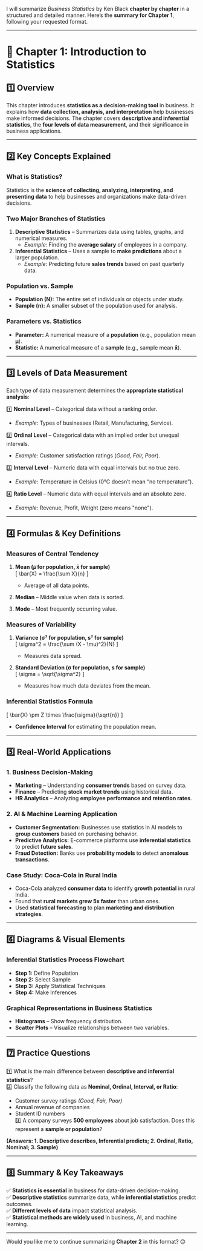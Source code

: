 I will summarize *Business Statistics* by Ken Black **chapter by chapter** in a structured and detailed manner. Here’s the **summary for Chapter 1**, following your requested format.

---

# 📖 **Chapter 1: Introduction to Statistics**  

## **1️⃣ Overview**  
This chapter introduces **statistics as a decision-making tool** in business. It explains how **data collection, analysis, and interpretation** help businesses make informed decisions. The chapter covers **descriptive and inferential statistics**, the **four levels of data measurement**, and their significance in business applications.  

---

## **2️⃣ Key Concepts Explained**  

### **What is Statistics?**  
Statistics is the **science of collecting, analyzing, interpreting, and presenting data** to help businesses and organizations make data-driven decisions.  

### **Two Major Branches of Statistics**  
1. **Descriptive Statistics** – Summarizes data using tables, graphs, and numerical measures.  
   - *Example:* Finding the **average salary** of employees in a company.  
2. **Inferential Statistics** – Uses a sample to **make predictions** about a larger population.  
   - *Example:* Predicting future **sales trends** based on past quarterly data.  

### **Population vs. Sample**  
- **Population (N):** The entire set of individuals or objects under study.  
- **Sample (n):** A smaller subset of the population used for analysis.  

### **Parameters vs. Statistics**  
- **Parameter:** A numerical measure of a **population** (e.g., population mean **μ**).  
- **Statistic:** A numerical measure of a **sample** (e.g., sample mean **x̄**).  

---

## **3️⃣ Levels of Data Measurement**  
Each type of data measurement determines the **appropriate statistical analysis**:  

1️⃣ **Nominal Level** – Categorical data without a ranking order.  
   - *Example:* Types of businesses (Retail, Manufacturing, Service).  

2️⃣ **Ordinal Level** – Categorical data with an implied order but unequal intervals.  
   - *Example:* Customer satisfaction ratings (*Good, Fair, Poor*).  

3️⃣ **Interval Level** – Numeric data with equal intervals but no true zero.  
   - *Example:* Temperature in Celsius (0°C doesn’t mean “no temperature”).  

4️⃣ **Ratio Level** – Numeric data with equal intervals and an absolute zero.  
   - *Example:* Revenue, Profit, Weight (zero means "none").  

---

## **4️⃣ Formulas & Key Definitions**  

### **Measures of Central Tendency**  
1. **Mean (𝜇 for population, x̄ for sample)**  
   \[
   \bar{X} = \frac{\sum X}{n}
   \]  
   - Average of all data points.  

2. **Median** – Middle value when data is sorted.  
3. **Mode** – Most frequently occurring value.  

### **Measures of Variability**  
1. **Variance (σ² for population, s² for sample)**  
   \[
   \sigma^2 = \frac{\sum (X - \mu)^2}{N}
   \]  
   - Measures data spread.  

2. **Standard Deviation (σ for population, s for sample)**  
   \[
   \sigma = \sqrt{\sigma^2}
   \]  
   - Measures how much data deviates from the mean.  

### **Inferential Statistics Formula**  
\[
\bar{X} \pm Z \times \frac{\sigma}{\sqrt{n}}
\]  
- **Confidence Interval** for estimating the population mean.  

---

## **5️⃣ Real-World Applications**  

### **1. Business Decision-Making**  
- **Marketing** – Understanding **consumer trends** based on survey data.  
- **Finance** – Predicting **stock market trends** using historical data.  
- **HR Analytics** – Analyzing **employee performance and retention rates**.  

### **2. AI & Machine Learning Application**  
- **Customer Segmentation:** Businesses use statistics in AI models to **group customers** based on purchasing behavior.  
- **Predictive Analytics:** E-commerce platforms use **inferential statistics** to predict **future sales**.  
- **Fraud Detection:** Banks use **probability models** to detect **anomalous transactions**.  

### **Case Study: Coca-Cola in Rural India**  
- Coca-Cola analyzed **consumer data** to identify **growth potential** in rural India.  
- Found that **rural markets grew 5x faster** than urban ones.  
- Used **statistical forecasting** to plan **marketing and distribution strategies**.  

---

## **6️⃣ Diagrams & Visual Elements**  
### **Inferential Statistics Process Flowchart**  
- **Step 1:** Define Population  
- **Step 2:** Select Sample  
- **Step 3:** Apply Statistical Techniques  
- **Step 4:** Make Inferences  

### **Graphical Representations in Business Statistics**  
- **Histograms** – Show frequency distribution.  
- **Scatter Plots** – Visualize relationships between two variables.  

---

## **7️⃣ Practice Questions**  
1️⃣ What is the main difference between **descriptive and inferential statistics**?  
2️⃣ Classify the following data as **Nominal, Ordinal, Interval, or Ratio**:  
   - Customer survey ratings *(Good, Fair, Poor)*  
   - Annual revenue of companies  
   - Student ID numbers  
3️⃣ A company surveys **500 employees** about job satisfaction. Does this represent a **sample or population**?  

**(Answers: 1. Descriptive describes, Inferential predicts; 2. Ordinal, Ratio, Nominal; 3. Sample)**  

---

## **8️⃣ Summary & Key Takeaways**  
✅ **Statistics is essential** in business for data-driven decision-making.  
✅ **Descriptive statistics** summarize data, while **inferential statistics** predict outcomes.  
✅ **Different levels of data** impact statistical analysis.  
✅ **Statistical methods are widely used** in business, AI, and machine learning.  

---

Would you like me to continue summarizing **Chapter 2** in this format? 😊